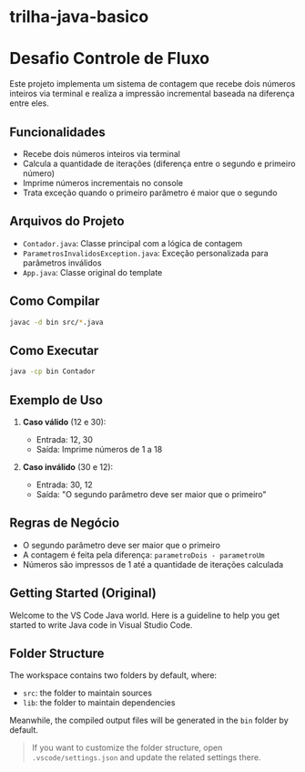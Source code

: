 # trilha-java-basico
# Desafio Controle de Fluxo

Este projeto implementa um sistema de contagem que recebe dois números inteiros via terminal e realiza a impressão incremental baseada na diferença entre eles.

## Funcionalidades

- Recebe dois números inteiros via terminal
- Calcula a quantidade de iterações (diferença entre o segundo e primeiro número)
- Imprime números incrementais no console
- Trata exceção quando o primeiro parâmetro é maior que o segundo

## Arquivos do Projeto

- `Contador.java`: Classe principal com a lógica de contagem
- `ParametrosInvalidosException.java`: Exceção personalizada para parâmetros inválidos
- `App.java`: Classe original do template

## Como Compilar

```bash
javac -d bin src/*.java
```

## Como Executar

```bash
java -cp bin Contador
```

## Exemplo de Uso

1. **Caso válido** (12 e 30):
   - Entrada: 12, 30
   - Saída: Imprime números de 1 a 18

2. **Caso inválido** (30 e 12):
   - Entrada: 30, 12
   - Saída: "O segundo parâmetro deve ser maior que o primeiro"

## Regras de Negócio

- O segundo parâmetro deve ser maior que o primeiro
- A contagem é feita pela diferença: `parametroDois - parametroUm`
- Números são impressos de 1 até a quantidade de iterações calculada

## Getting Started (Original)

Welcome to the VS Code Java world. Here is a guideline to help you get started to write Java code in Visual Studio Code.

## Folder Structure

The workspace contains two folders by default, where:

- `src`: the folder to maintain sources
- `lib`: the folder to maintain dependencies

Meanwhile, the compiled output files will be generated in the `bin` folder by default.

> If you want to customize the folder structure, open `.vscode/settings.json` and update the related settings there.

